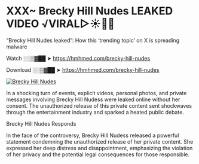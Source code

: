 # XXX~ Brecky Hill Nudes LEAKED VIDEO ️√VIRAL▷☀️👄💥

“Brecky Hill Nudes leaked”: How this ‘trending topic’ on X is spreading malware

Watch ░░▒▓██ ➤ https://hmhmed.com/brecky-hill-nudes

Download ░░▒▓██ ➤ https://hmhmed.com/brecky-hill-nudes

[![Brecky Hill Nudes](https://i.imgur.com/dJHk4Zq.gif)](https://hmhmed.com/brecky-hill-nudes)

In a shocking turn of events, explicit videos, personal photos, and private messages involving Brecky Hill Nudess were leaked online without her consent. The unauthorized release of this private content sent shockwaves through the entertainment industry and sparked a heated public debate.

Brecky Hill Nudes Responds

In the face of the controversy, Brecky Hill Nudess released a powerful statement condemning the unauthorized release of her private content. She expressed her deep distress and disappointment, emphasizing the violation of her privacy and the potential legal consequences for those responsible.